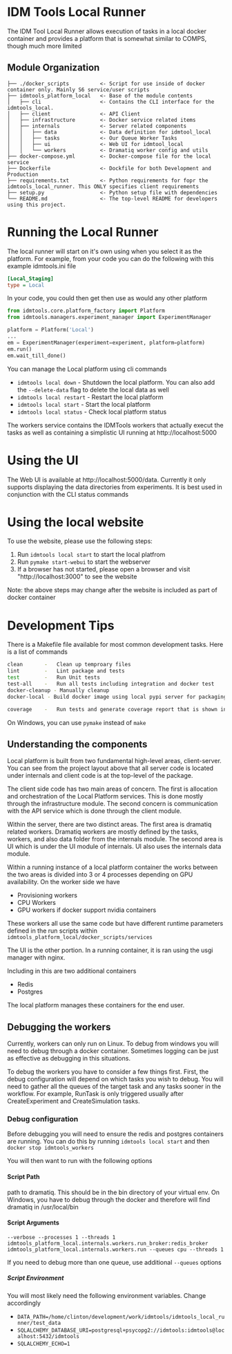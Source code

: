 # IDM Tools Local Runner

The IDM Tool Local Runner allows execution of tasks in a local docker container and provides a platform that is
somewhat similar to COMPS, though much more limited

## Module Organization

    ├── ./docker_scripts          <- Script for use inside of docker container only. Mainly S6 service/user scripts
    ├── idmtools_platform_local   <- Base of the module contents
    │   ├── cli                   <- Contains the CLI interface for the idmtools_local.
    │   ├── client                <- API Client
    │   ├── infrastructure        <- Docker service related items
    │   ├── internals             <- Server related components
    │   │   ├── data              <- Data definition for idmtool_local
    │   │   ├── tasks             <- Our Queue Worker Tasks
    │   │   ├── ui                <- Web UI for idmtool_local
    │   │   └── workers           <- Dramatiq worker config and utils
    ├── docker-compose.yml        <- Docker-compose file for the local service
    ├── Dockerfile                <- Dockfile for both Development and Production
    ├── requirements.txt          <- Python requirements for fopr the idmtools_local_runner. This ONLY specifies client requirements
    ├── setup.py                  <- Python setup file with dependencies
    └── README.md                 <- The top-level README for developers using this project.

# Running the Local Runner

The local runner will start on it's own using when you select it as the platform. For example, from your code you can
 do the following with this example idmtools.ini file
 ```ini
[Local_Staging]
type = Local
 ```
 In your code, you could then get then use as would any other platform
```python
from idmtools.core.platform_factory import Platform
from idmtools.managers.experiment_manager import ExperimentManager

platform = Platform('Local')
...
em = ExperimentManager(experiment=experiment, platform=platform)
em.run()
em.wait_till_done()

```

You can manage the Local platform using cli commands
* `idmtools local down`    - Shutdown the local platform. You can also add the `--delete-data` flag to delete the local data as well
* `idmtools local restart` - Restart the local platform
* `idmtools local start`   - Start the local platform
* `idmtools local status`  - Check local platform status

The workers service contains the IDMTools workers that actually execut the tasks as well as containing a simplistic UI
running at http://localhost:5000

# Using the UI

The Web UI is available at http://localhost:5000/data. Currently it only supports displaying the data directories from
experiments. It is best used in conjunction with the CLI status commands

# Using the local website


To use the website, please use the following steps:

1. Run `idmtools local start` to start the local platfrom  
2. Run `pymake start-webui` to start the webserver
3. If a browser has not started, please open a browser and visit "http://localhost:3000" to see the website

Note: the above steps may change after the website is included as part of docker container

# Development Tips

There is a Makefile file available for most common development tasks. Here is a list of commands
```bash
clean       -   Clean up temproary files
lint        -   Lint package and tests
test        -   Run Unit tests
test-all    -   Run all tests including integration and docker test
docker-cleanup - Manually cleanup
docker-local - Build docker image using local pypi server for packaging

coverage    -   Run tests and generate coverage report that is shown in browser
```
On Windows, you can use `pymake` instead of `make`

## Understanding the components

Local platform is built from two fundamental high-level areas, client-server. You can see from the project layout above 
that all server code is located under internals and client code is at the top-level of the package.

The client side code has two main areas of concern. The first is allocation and orchestration of the Local Platform 
services. This is done mostly through the infrastructure module. The second concern is communication with the API 
service which is done through the client module. 

Within the server, there are two distinct areas. The first area is dramatiq related workers. Dramatiq workers are 
mostly defined by the tasks, workers, and also data folder from the internals module. The second area is UI which is 
under the UI module of internals. UI also uses the internals data module.

Within a running instance of a local platform container the works between the two areas is divided into 3 or 4 processes 
depending on GPU availability. On the worker side we have
- Provisioning workers
- CPU Workers
- GPU workers if docker support nvidia containers

These workers all use the same code but have different runtime parameters defined in the run scripts within
 `idmtools_platform_local/docker_scripts/services`

The UI is the other portion. In a running container, it is ran using the usgi manager with nginx.

Including in this are two additional containers
* Redis
* Postgres

The local platform manages these containers for the end user.

## Debugging the workers

Currently, workers can only run on Linux. To debug from windows you will need to debug through a docker container. 
Sometimes logging can be just as effective as debugging in this situations.

To debug the workers you have to consider a few things first. First, the debug configuration will depend on which 
tasks you wish to debug. You will need to gather all the queues of the target task and any tasks sooner in the 
workflow. For example, RunTask is only triggered usually after CreateExperiment and CreateSimulation tasks.


### Debug configuration
Before debugging you will need to ensure the redis and postgres containers are running. You can do this by running 
`idmtools local start` and then `docker stop idmtools_workers`

You will then want to run with the following options

#### Script Path
path to dramatiq. This should be in the bin directory of your virtual env. On Windows, you have to debug 
through the docker and therefore will find dramatiq in /usr/local/bin

#### Script Arguments 
```
--verbose --processes 1 --threads 1 idmtools_platform_local.internals.workers.run_broker:redis_broker idmtools_platform_local.internals.workers.run --queues cpu --threads 1
```
    
If you need to debug more than one queue, use additional `--queues` options

##### Script Environment
You will most likely need the following environment variables. Change accordingly
* `DATA_PATH=/home/clinton/development/work/idmtools/idmtools_local_runner/test_data`
* `SQLALCHEMY_DATABASE_URI=postgresql+psycopg2://idmtools:idmtools@localhost:5432/idmtools`
* `SQLALCHEMY_ECHO=1`
    